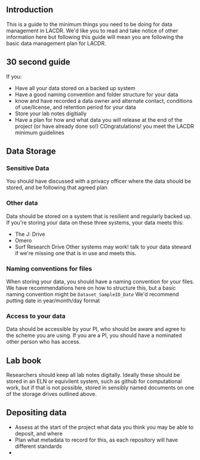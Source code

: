## Introduction
This is a guide to the minimum things you need to be doing for data management in LACDR. We'd like you to read and take notice of other information here
but following this guide will mean you are following the basic data management plan for LACDR.

## 30 second guide
If you:
- Have all your data stored on a backed up system
- Have a good naming convention and folder structure for your data
- know and have recorded a data owner and alternate contact, conditions of use/license, and retention period for your data
- Store your lab notes digitially
- Have a plan for how and what data you will release at the end of the project (or have already done so!)
COngratulations! you meet the LACDR minimum guidelines

## Data Storage

### Sensitive Data
You should have discussed with a privacy officer where the data should be stored, and be following that agreed plan

### Other data 
Data should be stored on a system that is resilient and regularly backed up. If you're storing your data on these three systems, your data meets this:
 - The J: Drive
 - Omero
 - Surf Research Drive
 Other systems may work! talk to your data steward if we're missing one that is in use and meets this.
 
### Naming conventions for files
When storing your data, you should have a naming convention for your files. We have recommendations here on how to structure this, but a basic naming convention might be
```Dataset_SampleID_Date```
We'd recommend putting date in year/month/day format

### Access to your data
Data should be accessible by your PI, who should be aware and agree to the scheme you are using. If you are a PI, you should have a nominated other person who has access.

## Lab book
Researchers should keep all lab notes digitally. Ideally these should be stored in an ELN or equivilent system, such as github for computational work, but if that is not possible, stored in sensibly named documents on one of the storage drives outlined above.

## Depositing data
- Assess at the start of the project what data you think you may be able to deposit, and where
- Plan what metadata to record for this, as each repository will have different standards
- 
